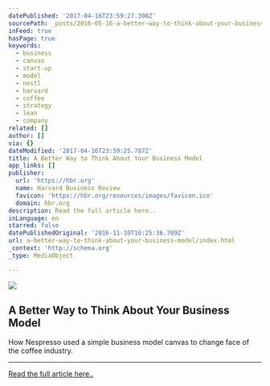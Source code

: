 ```yaml
---
datePublished: '2017-04-16T23:59:27.308Z'
sourcePath: _posts/2016-05-16-a-better-way-to-think-about-your-business-model.md
inFeed: true
hasPage: true
keywords:
  - business
  - canvas
  - start-up
  - model
  - nestl
  - harvard
  - coffee
  - strategy
  - lean
  - company
related: []
author: []
via: {}
dateModified: '2017-04-16T23:59:25.787Z'
title: A Better Way to Think About Your Business Model
app_links: []
publisher:
  url: 'https://hbr.org'
  name: Harvard Business Review
  favicon: 'https://hbr.org/resources/images/favicon.ico'
  domain: hbr.org
description: Read the full article here..
inLanguage: en
starred: false
datePublishedOriginal: '2016-11-10T16:25:36.709Z'
url: a-better-way-to-think-about-your-business-model/index.html
_context: 'http://schema.org'
_type: MediaObject

---
```

<article style=""><img src="https://s3-us-west-2.amazonaws.com/the-grid-img/p/93230c2efdee63f529bf85d32539739269066c8f.jpg" /><h1>A Better Way to Think About Your Business Model</h1><p>How Nespresso used a simple business model canvas to change face of the coffee industry.</p></article>

---

[Read the full article here..][0]

[0]: https://hbr.org/2013/05/a-better-way-to-think-about-yo "Read the full article here.."
